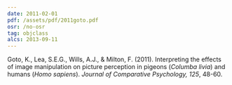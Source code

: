 ```yaml
---
date: 2011-02-01
pdf: /assets/pdf/2011goto.pdf
osr: /no-osr
tag: objclass
alcs: 2013-09-11
---
```


Goto, K., Lea, S.E.G., Wills, A.J., & Milton, F. (2011). Interpreting the effects of image manipulation on picture perception in pigeons (_Columba livia_) and humans (_Homo sapiens_). _Journal of Comparative Psychology, 125_, 48-60. 



